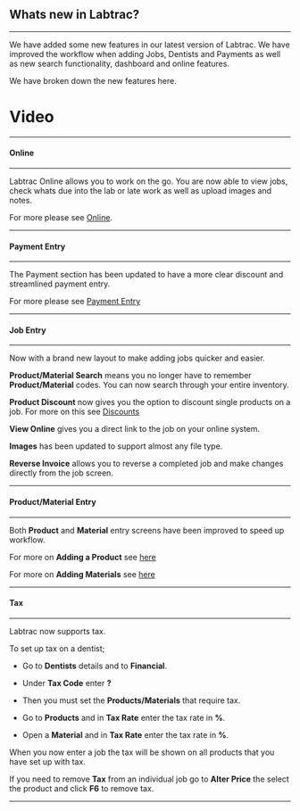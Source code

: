 ## Whats new in Labtrac?

- - -

We have added some new features in our latest version of Labtrac. We have improved the workflow when adding Jobs, Dentists and Payments as well as new search functionality, dashboard and online features.

We have broken down the new features here.


# Video

- - - 

#### Online

- - -

Labtrac Online allows you to work on the go. You are now able to view jobs, check whats due into the lab or late work as well as upload images and notes.

For more please see [Online](#online).

- - -

#### Payment Entry

- - -

The Payment section has been updated to have a more clear discount and streamlined payment entry.

For more please see [Payment Entry](#payments)

- - -

#### Job Entry

- - -

Now with a brand new layout to make adding jobs quicker and easier.

**Product/Material Search** means you no longer have to remember **Product/Material** codes. You can now search through your entire inventory.

**Product Discount** now gives you the option to discount single products on a job. For more on this see [Discounts](#discount)

**View Online** gives you a direct link to the job on your online system.

**Images** has been updated to support almost any file type.

**Reverse Invoice** allows you to reverse a completed job and make changes directly from the job screen.

- - -

#### Product/Material Entry

- - -

Both **Product** and **Material** entry screens have been improved to speed up workflow.

For more on **Adding a Product** see [here](#addingproducts)

For more on **Adding Materials** see [here](#addingmaterials)

- - -

#### Tax

- - -

Labtrac now supports tax.

To set up tax on a dentist;

+ Go to **Dentists** details and to **Financial**.

+ Under **Tax Code** enter **?**

+ Then you must set the **Products/Materials** that require tax.

+ Go to **Products** and in **Tax Rate** enter the tax rate in **%**.

+ Open a **Material** and in **Tax Rate** enter the tax rate in **%**.

When you now enter a job the tax will be shown on all products that you have set up with tax.

If you need to remove **Tax** from an individual job go to **Alter Price** the select the product and click **F6** to remove tax.

- - - 
